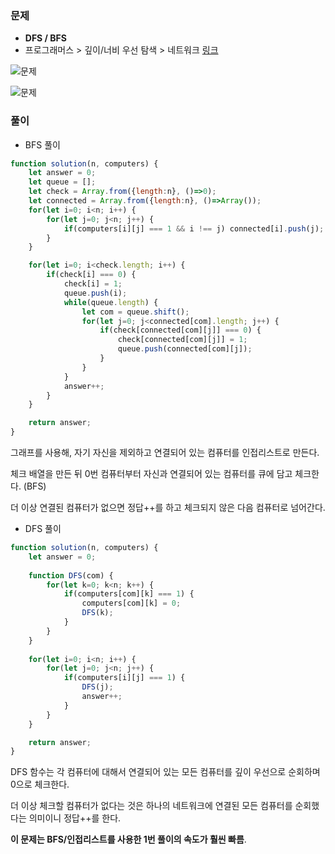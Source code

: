 ### 문제
+ **DFS / BFS**  
+ 프로그래머스 > 깊이/너비 우선 탐색 > 네트워크
[링크](https://programmers.co.kr/learn/courses/30/lessons/43162)  

![문제](../src/네트워크1.PNG)

![문제](../src/네트워크2.PNG)



### 풀이

+ BFS 풀이

```javascript
function solution(n, computers) {
    let answer = 0;
    let queue = [];
    let check = Array.from({length:n}, ()=>0);
    let connected = Array.from({length:n}, ()=>Array());
    for(let i=0; i<n; i++) {
        for(let j=0; j<n; j++) {
            if(computers[i][j] === 1 && i !== j) connected[i].push(j);
        }
    }

    for(let i=0; i<check.length; i++) {
        if(check[i] === 0) {
            check[i] = 1;
            queue.push(i);
            while(queue.length) {
                let com = queue.shift();
                for(let j=0; j<connected[com].length; j++) {
                    if(check[connected[com][j]] === 0) {
                        check[connected[com][j]] = 1;
                        queue.push(connected[com][j]);
                    }
                }
            }
            answer++;
        }
    }

    return answer;
}
```

그래프를 사용해, 자기 자신을 제외하고 연결되어 있는 컴퓨터를 인접리스트로 만든다.

체크 배열을 만든 뒤 0번 컴퓨터부터 자신과 연결되어 있는 컴퓨터를 큐에 담고 체크한다. (BFS)

더 이상 연결된 컴퓨터가 없으면 정답++를 하고 체크되지 않은 다음 컴퓨터로 넘어간다.



+ DFS 풀이

```javascript
function solution(n, computers) {
    let answer = 0;
    
    function DFS(com) {
        for(let k=0; k<n; k++) {
            if(computers[com][k] === 1) {
                computers[com][k] = 0;
                DFS(k);
            }
        }
    }
    
    for(let i=0; i<n; i++) {
        for(let j=0; j<n; j++) {
            if(computers[i][j] === 1) {
                DFS(j);
                answer++;
            }
        }
    }

    return answer;
}
```

DFS 함수는 각 컴퓨터에 대해서 연결되어 있는 모든 컴퓨터를 깊이 우선으로 순회하며 0으로 체크한다.

더 이상 체크할 컴퓨터가 없다는 것은 하나의 네트워크에 연결된 모든 컴퓨터를 순회했다는 의미이니 정답++를 한다.



**이 문제는 BFS/인접리스트를 사용한 1번 풀이의 속도가 훨씬 빠름**.
